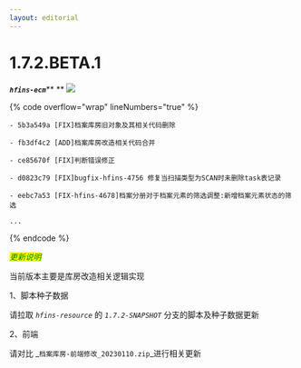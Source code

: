 ```yaml
---
layout: editorial
---
```


# 1.7.2.BETA.1

_**`hfins-ecm`**_** ** ![](https://img.shields.io/badge/-1.7.2.BETA.1-brightgreen)

{% code overflow="wrap" lineNumbers="true" %}
```log
- 5b3a549a [FIX]档案库房旧对象及其相关代码删除

- fb3df4c2 [ADD]档案库房改造相关代码合并

- ce85670f [FIX]判断错误修正

- d0823c79 [FIX]bugfix-hfins-4756 修复当扫描类型为SCAN时未删除task表记录

- eebc7a53 [FIX-hfins-4678]档案分册对于档案元素的筛选调整:新增档案元素状态的筛选

...
```
{% endcode %}

_<mark style="color:green;"></mark>_

_<mark style="color:green;">更新说明</mark>_

当前版本主要是库房改造相关逻辑实现

1、脚本种子数据

请拉取 _`hfins-resource`_ 的 _`1.7.2-SNAPSHOT`_  分支的脚本及种子数据更新



2、前端

请对比 _`档案库房-前端修改_20230110.zip`_进行相关更新







